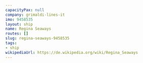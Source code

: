 ```yaml
---
capacityPax: null
company: grimaldi-lines-it
imo: 9458535
layout: ship
name: Regina Seaways
routes: []
slug: regina-seaways-9458535
tags:
- ship
wikipediaUrl: https://de.wikipedia.org/wiki/Regina_Seaways
---
```

